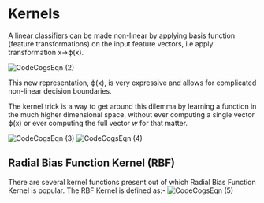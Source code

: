 # Kernels

A linear classifiers can be made non-linear by applying basis function (feature transformations)
on the input feature vectors, i.e apply transformation x→ϕ(x).

![CodeCogsEqn (2)](https://user-images.githubusercontent.com/24665570/90312309-0b9d6280-df21-11ea-867b-7db98eb3af73.png)

This new representation, ϕ(x), is very expressive and allows for complicated non-linear decision boundaries.


The kernel trick is a way to get around this dilemma by learning a function in the much higher dimensional space, 
without ever computing a single vector ϕ(x) or ever computing the full vector *w* for that matter.

![CodeCogsEqn (3)](https://user-images.githubusercontent.com/24665570/90312330-2e2f7b80-df21-11ea-9365-3bfb1cbbd029.png)
![CodeCogsEqn (4)](https://user-images.githubusercontent.com/24665570/90312345-5b7c2980-df21-11ea-84bd-0c5f192d6cb4.png)

## Radial Bias Function Kernel (RBF)
There are several kernel functions present out of which Radial Bias Function Kernel is popular.
The RBF Kernel is defined as:-
![CodeCogsEqn (5)](https://user-images.githubusercontent.com/24665570/90312462-481d8e00-df22-11ea-8a77-a37e8234c92a.png)
